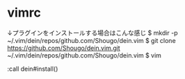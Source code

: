 # vimrc
 ↓プラグインをインストールする場合はこんな感じ
 $ mkdir -p ~/.vim/dein/repos/github.com/Shougo/dein.vim
 $ git clone https://github.com/Shougo/dein.vim.git ~/.vim/dein/repos/github.com/Shougo/dein.vim
 $ vim

 :call dein#install()
